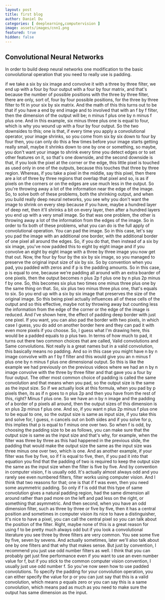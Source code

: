 ```yaml
---
layout: post
title: first blog
author: Daniel Du
categories: [ deeplearning,computervision ]
image: assets/images/cnn1.png
featured: true
hidden: false
---
```



## Convolutional Neural Networks
In order to build deep neural networks one modification to the basic convolutional operation that you need to really use is padding.

 if we take a six by six image and convolve it with a three by three filter, we end up with a four by four output with a four by four matrix, and that's because the number of possible positions with the three by three filter, there are only, sort of, four by four possible positions, for the three by three filter to fit in your six by six matrix.
 And the math of this this turns out to be that 
 if you have a end by end image and to involved that with an f by f filter, then the dimension of the output will be; n minus f plus one by n minus f plus one. And in this example, six minus three plus one is equal to four, which is why you wound up with a four by four output. So the two downsides to this; one is that, if every time you apply a convolutional operator, your image shrinks, so you come from six by six down to four by four then, you can only do this a few times before your image starts getting really small, maybe it shrinks down to one by one or something, so maybe, you don't want your image to shrink every time you detect edges or to set other features on it, so that's one downside, and the second downside is that, if you look the pixel at the corner or the edge, this little pixel is touched as used only in one of the outputs, because this touches that three by three region. Whereas, if you take a pixel in the middle, say this pixel, then there are a lot of three by three regions that overlap that pixel and so, is as if pixels on the corners or on the edges are use much less in the output. So you're throwing away a lot of the information near the edge of the image. So, to solve both of these problems, both the shrinking output, and when you build really deep neural networks, you see why you don't want the image to shrink on every step because if you have, maybe a hundred layer of deep net, then it'll shrinks a bit on every layer, then after a hundred layers you end up with a very small image. So that was one problem, the other is throwing away a lot of the information from the edges of the image. So in order to fix both of these problems, what you can do is the full apply of convolutional operation. You can pad the image. So in this case, let's say you pad the image with an additional one border, with the additional border of one pixel all around the edges. So, if you do that, then instead of a six by six image, you've now padded this to eight by eight image and if you convolve an eight by eight image with a three by three image you now get that out. Now, the four by four by the six by six image, so you managed to preserve the original input size of six by six. So by convention when you pad, you padded with zeros and if p is the padding amounts. So in this case, p is equal to one, because we're padding all around with an extra boarder of one pixels, then the output becomes n plus 2p f plus one by n plus 2p minus f by one. So, this becomes six plus two times one minus three plus one by the same thing on that. So, six plus two minus three plus one, that's equals to six. So you end up with a six by six image that preserves the size of the original image. So this being pixel actually influences all of these cells of the output and so this effective, maybe not by throwing away but counting less the information from the edge of the corner or the edge of the image is reduced. And I've shown here, the effect of padding deep border with just one pixel. If you want, you can also pad the border with two pixels, in which case I guess, you do add on another border here and they can pad it with even more pixels if you choose. So, I guess what I'm drawing here, this would be a padded equals to p plus two. In terms of how much to pad, it turns out there two common choices that are called, Valid convolutions and Same convolutions. Not really is a great names but in a valid convolution, this basically means no padding. And so in this case you might have n by n image convolve with an f by f filter and this would give you an n minus f plus one by n minus f plus one dimensional output. So this is like the example we had previously on the previous videos where we had an n by n image convolve with the three by three filter and that gave you a four by four output. The other most common choice of padding is called the same convolution and that means when you pad, so the output size is the same as the input size. So if we actually look at this formula, when you pad by p pixels then, its as if n goes to n plus 2p and then you have from the rest of this, right? Minus f plus one. So we have an n by n image and the padding of a border of p pixels all around, then the output sizes of this dimension is xn plus 2p minus f plus one. And so, if you want n plus 2p minus f plus one to be equal to one, so the output size is same as input size, if you take this and solve for, I guess, n cancels out on both sides and if you solve for p, this implies that p is equal to f minus one over two. So when f is odd, by choosing the padding size to be as follows, you can make sure that the output size is same as the input size and that's why, for example, when the filter was three by three as this had happened in the previous slide, the padding that would make the output size the same as the input size was three minus one over two, which is one. And as another example, if your filter was five by five, so if f is equal to five, then, if you pad it into that equation you find that the padding of two is required to keep the output size the same as the input size when the filter is five by five. And by convention in computer vision, f is usually odd. It's actually almost always odd and you rarely see even numbered filters, filter works using computer vision. And I think that two reasons for that; one is that if f was even, then you need some asymmetric padding. So only if f is odd that this type of same convolution gives a natural padding region, had the same dimension all around rather than pad more on the left and pad less on the right, or something that asymmetric. And then second, when you have an odd dimension filter, such as three by three or five by five, then it has a central position and sometimes in computer vision its nice to have a distinguisher, it's nice to have a pixel, you can call the central pixel so you can talk about the position of the filter. Right, maybe none of this is a great reason for using f to be pretty much always odd but if you look a convolutional literature you see three by three filters are very common. You see some five by five, seven by sevens. And actually sometimes, later we'll also talk about one by one filters and that why that makes sense. But just by convention, I recommend you just use odd number filters as well. I think that you can probably get just fine performance even if you want to use an even number value for f, but if you stick to the common computer vision convention, I usually just use odd number f. So you've now seen how to use padded convolutions. To specify the padding for your convolution operation, you can either specify the value for p or you can just say that this is a valid convolution, which means p equals zero or you can say this is a same convolution, which means pad as much as you need to make sure the output has same dimension as the input.